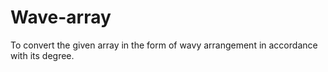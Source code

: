 # Wave-array
To convert the given array in the form of wavy arrangement in accordance with its degree.
